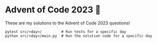 # Advent of Code 2023 🎄

These are my solutions to the Advent of Code 2023 questions!

```shell
pytest src/<day>/         # Run tests for a specific day
python src/<day>/main.py  # Run the solution code for a specific day
```
